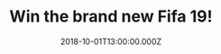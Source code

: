 ---
campaign-uuid: "c-0f971045-565b-43f2-8c8f-00fb390d6d2d"
type: "Competition"
category: "Gifts"
date: "2018-10-01T13:00:00.000Z"
end-date: "2018-11-01T23:59:00.000Z"
disable-form: false
is_promoted: false
has_entry_page: true
title: "Win the brand new Fifa 19!"
competition-description: "<p>We have the game everybody is talking about and we want\
  \ to give it to YOU! Yes, that’s right, we have managed to get our hands on the\
  \ brand new Fifa 19 to one of our lucky readers. But that is not all, you decide\
  \ in which platform you want the game for!</p>\r\n<p>Ready to feel a champion-caliber\
  \ experience on and off the pitch? Click below for a chance to win!</p>"
hero-header: "Win the brand new Fifa 19!"
terms-confirmation: "N/A"
banner-img: "https://assets.expresslyapp.com/asset-d2d5bc95-ee9b-4bcc-b35e-fb7a2f28cb7d.jpg"
logo-left-href: "aaa.nme.com"
logo-left-image: "https://assets.expresslyapp.com/asset-ecfd1271-19bd-48c1-9d78-3c7f7c981399.jpg"
logo-left-title: "NME AAA"
bg-image-hero: "https://assets.expresslyapp.com/asset-376c3b3c-c6e3-493a-a4c9-23f1cf0e5c6e.jpg"
bg-image-first: "https://assets.expresslyapp.com/asset-366acc5c-a87e-403f-8437-4f8e9404ad2e.jpg"
section1-content: "</p>Active Touch Headline, Dynamic Tactics, Timed Finishing, Official\
  \ UEFA Elements… are some of its new features! But that is just the beginning: the\
  \ brand new Fifa  offers a gameplay innovation that allows you to control the pitch\
  \ in every moment and provides a new way to play. Do you want to experience the\
  \ dramatic finale of the story of Alex Hunter? or maybe you want to be the best\
  \ at the prestigious UEFA Champions League?</p>\r\n<p>If you can’t wait to play\
  \ the brand new Fifa 19, enter the form below for a chance to win it!</p>\r\n<p>Good\
  \ luck!</p>"
entry-title: "Win the brand new Fifa 19!"
entry-content: "Enter the draw to win the brand new Fifa 19 by completing the form\
  \ below before 23:59 on 1st of November 2018."
has-winner: false
prize-description: "The brand new Fifa 19"
special-conditions: "This competition is also available on: https://https://club.expressly.io/competitions/fifa-19-giveaway"
---
